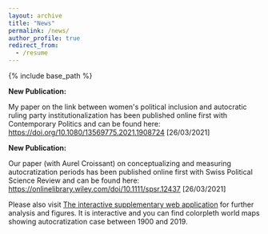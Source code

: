 ```yaml
---
layout: archive
title: "News"
permalink: /news/
author_profile: true
redirect_from:
  - /resume
---
```


{% include base_path %}

**New Publication:**


My paper on the link between women's political inclusion and autocratic ruling party institutionalization has been published online first with Contemporary Politics and can be found here:  <a href="hhttps://doi.org/10.1080/13569775.2021.1908724" target="_blank" rel="noopener noreferrer">https://doi.org/10.1080/13569775.2021.1908724</a> 
[26/03/2021]

**New Publication:**

Our paper (with Aurel Croissant) on conceptualizing and measuring autocratization periods has been published online first with Swiss Political Science Review and can be found here:  <a href="https://onlinelibrary.wiley.com/doi/10.1111/spsr.12437" target="_blank" rel="noopener noreferrer">https://onlinelibrary.wiley.com/doi/10.1111/spsr.12437</a> [26/03/2021] 

Please also visit <a href="https://larspelke.shinyapps.io/AutocratiaztionMeasures/" target="_blank" rel="noopener noreferrer">The interactive supplementary web application</a> for further analysis and figures. It is interactive and you can find colorpleth world maps showing autocratization case between 1900 and 2019.  




